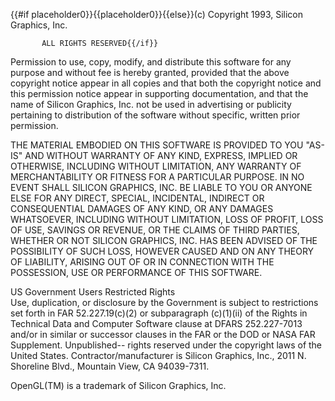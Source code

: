 {{#if placeholder0}}{{placeholder0}}{{else}}(c) Copyright 1993, Silicon Graphics, Inc. 

           ALL RIGHTS RESERVED{{/if}}

Permission to use, copy, modify, and distribute this software for any purpose and without fee is hereby granted, provided that the above copyright notice appear in all copies and that both the copyright notice and this permission notice appear in supporting documentation, and that the name of Silicon Graphics, Inc. not be used in advertising or publicity pertaining to distribution of the software without specific, written prior permission.

THE MATERIAL EMBODIED ON THIS SOFTWARE IS PROVIDED TO YOU &quot;AS-IS&quot; AND WITHOUT WARRANTY OF ANY KIND, EXPRESS, IMPLIED OR OTHERWISE, INCLUDING WITHOUT LIMITATION, ANY WARRANTY OF MERCHANTABILITY OR FITNESS FOR A PARTICULAR PURPOSE. IN NO EVENT SHALL SILICON GRAPHICS, INC. BE LIABLE TO YOU OR ANYONE ELSE FOR ANY DIRECT, SPECIAL, INCIDENTAL, INDIRECT OR CONSEQUENTIAL DAMAGES OF ANY KIND, OR ANY DAMAGES WHATSOEVER, INCLUDING WITHOUT LIMITATION, LOSS OF PROFIT, LOSS OF USE, SAVINGS OR REVENUE, OR THE CLAIMS OF THIRD PARTIES, WHETHER OR NOT SILICON GRAPHICS, INC. HAS BEEN ADVISED OF THE POSSIBILITY OF SUCH LOSS, HOWEVER CAUSED AND ON ANY THEORY OF LIABILITY, ARISING OUT OF OR IN CONNECTION WITH THE POSSESSION, USE OR PERFORMANCE OF THIS SOFTWARE.

US Government Users Restricted Rights  
 Use, duplication, or disclosure by the Government is subject to restrictions set forth in FAR 52.227.19(c)(2) or subparagraph (c)(1)(ii) of the Rights in Technical Data and Computer Software clause at DFARS 252.227-7013 and/or in similar or successor clauses in the FAR or the DOD or NASA FAR Supplement. Unpublished-- rights reserved under the copyright laws of the United States. Contractor/manufacturer is Silicon Graphics, Inc., 2011 N. Shoreline Blvd., Mountain View, CA 94039-7311.

OpenGL(TM) is a trademark of Silicon Graphics, Inc.